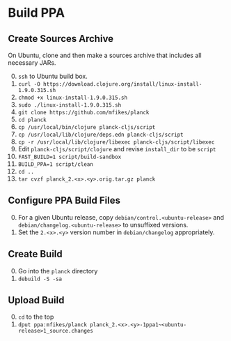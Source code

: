 # Build PPA

## Create Sources Archive

On Ubuntu, clone and then make a sources archive that includes all necessary JARs.

0. `ssh` to Ubuntu build box.
0. `curl -O https://download.clojure.org/install/linux-install-1.9.0.315.sh`
0. `chmod +x linux-install-1.9.0.315.sh`
0. `sudo ./linux-install-1.9.0.315.sh`
0. `git clone https://github.com/mfikes/planck`
0. `cd planck`
0. `cp /usr/local/bin/clojure planck-cljs/script`
0. `cp /usr/local/lib/clojure/deps.edn planck-cljs/script`
0. `cp -r /usr/local/lib/clojure/libexec planck-cljs/script/libexec`
0. Edit `planck-cljs/script/clojure` and revise `install_dir` to be `script`
0. `FAST_BUILD=1 script/build-sandbox`
0. `BUILD_PPA=1 script/clean`
0. `cd ..`
0. `tar cvzf planck_2.<x>.<y>.orig.tar.gz planck`

## Configure PPA Build Files

0. For a given Ubuntu release, copy `debian/control.<ubuntu-release>` and `debian/changelog.<ubuntu-release>` to unsuffixed versions.
0. Set the `2.<x>.<y>` version number in `debian/changelog` appropriately.

## Create Build

0. Go into the `planck` directory
0. `debuild -S -sa`

## Upload Build

0. `cd` to the top
0. `dput ppa:mfikes/planck planck_2.<x>.<y>-1ppa1~<ubuntu-release>1_source.changes`
